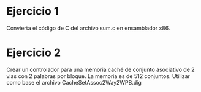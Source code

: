 # Ejercicio 1 
Convierta el código de C del archivo sum.c en ensamblador
x86.

# Ejercicio 2
Crear un controlador para una memoria caché de conjunto 
asociativo de 2 vias con 2 palabras por bloque. La memoria
es de 512 conjuntos.
Utilizar como base el archivo CacheSetAssoc2Way2WPB.dig
